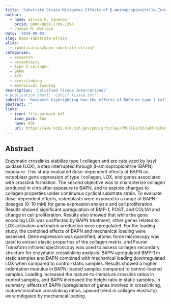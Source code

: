 ```yaml
---
title: 'Substrate Strain Mitigates Effects of β-Aminopropionitrile-Induced Reduction in Enzymatic Crosslinking'
author: 
  - name: Silvia P. Canelón
    orcid: 0000-0003-1709-1394
  - Joseph M. Wallace
date: '2019-09-03'
slug: bapn-substrate-strain
alias:
  - /publication/bapn-substrate-strain/
categories:
  - research
  - osteoblasts
  - type I collagen
  - BAPN
  - AFM
  - crosslinking
  - mechanical loading
description: 'Calcified Tissue International'
# publication_short: 'Calcif Tissue Int'
subtitle: 'Research highlighting how the effects of BAPN on type I collagen, produced by osteoblasts, were mitigated by mechanical loading.'
abstract: ""
links:
  - icon: file-earmark-pdf
    icon_pack: fas
    name: PDF
    url: https://www.ncbi.nlm.nih.gov/pmc/articles/PMC7161703/pdf/nihms-1579224.pdf
---
```


## Abstract

Enzymatic crosslinks stabilize type I collagen and are catalyzed by lysyl oxidase (LOX), a step interrupted through β-aminopropionitrile (BAPN) exposure. This study evaluated dose-dependent effects of BAPN on osteoblast gene expression of type I collagen, LOX, and genes associated with crosslink formation. The second objective was to characterize collagen produced in vitro after exposure to BAPN, and to explore changes to collagen properties under continuous cyclical substrate strain. To evaluate dose-dependent effects, osteoblasts were exposed to a range of BAPN dosages (0–10 mM) for gene expression analysis and cell proliferation. Results showed significant upregulation of BMP-1, POST, and COL1A1 and change in cell proliferation. Results also showed that while the gene encoding LOX was unaffected by BAPN treatment, other genes related to LOX activation and matrix production were upregulated. For the loading study, the combined effects of BAPN and mechanical loading were assessed. Gene expression was quantified, atomic force microscopy was used to extract elastic properties of the collagen matrix, and Fourier Transform infrared spectroscopy was used to assess collagen secondary structure for enzymatic crosslinking analysis. BAPN upregulated BMP-1 in static samples and BAPN combined with mechanical loading downregulated LOX when compared to control-static samples. Results showed a higher indentation modulus in BAPN-loaded samples compared to control-loaded samples. Loading increased the mature-to-immature crosslink ratios in control samples, and BAPN increased the height ratio in static samples. In summary, effects of BAPN (upregulation of genes involved in crosslinking, mature/immature crosslinking ratios, upward trend in collagen elasticity) were mitigated by mechanical loading.